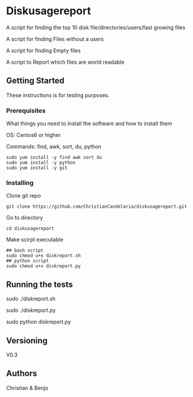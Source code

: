 # Diskusagereport
A script for finding the top 10 disk file/directories/users/fast growing files

A script for finding Files without a users

A script for finding Empty files

A script to Report which files are world readable

## Getting Started
These instructions is for testing purposes.


### Prerequisites
What things you need to install the software and how to install them

OS: Centos6 or higher

Commands: find, awk, sort, du, python

```
sudo yum install -y find awk sort du 
sudo yum install -y python
sudo yum install -y git
```

### Installing

Clone git repo
```
git clone https://github.com/ChristianCandelaria/diskusagereport.git
```

Go to directory
```
cd diskusagereport
```

Make scirpt executable
```
## bash script
sudo chmod u+x diskreport.sh
## python script
sudo chmod u+x diskreport.py
```

## Running the tests

sudo ./diskreport.sh

sudo ./diskreport.py

sudo python diskreport.py

## Versioning

V0.3

## Authors

Christian & Benjo

